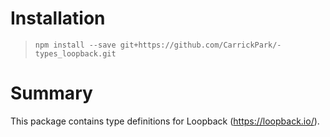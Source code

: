 # Installation
> `npm install --save git+https://github.com/CarrickPark/-types_loopback.git`

# Summary
This package contains type definitions for Loopback (https://loopback.io/).
